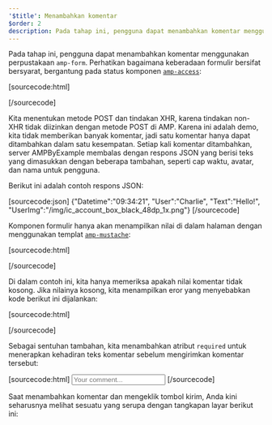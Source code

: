 ```yaml
---
'$title': Menambahkan komentar
$order: 2
description: Pada tahap ini, pengguna dapat menambahkan komentar menggunakan amp-form, perpustakaan. Perhatikan bagaimana keberadaan formulir bersifat bersyarat, bergantung pada status komponen amp-access ....
---
```


<amp-img src="/static/img/comment.png" alt="Add comment" height="325" width="300"></amp-img>

Pada tahap ini, pengguna dapat menambahkan komentar menggunakan perpustakaan `amp-form`. Perhatikan bagaimana keberadaan formulir bersifat bersyarat, bergantung pada status komponen [`amp-access`](../../../../documentation/components/reference/amp-access.md):

[sourcecode:html]

<form amp-access="loggedIn" amp-access-hide method="post" action-xhr="<%host%>/samples_templates/comment_section/submit-comment-xhr" target="_top">
[/sourcecode]

Kita menentukan metode POST dan tindakan XHR, karena tindakan non-XHR tidak diizinkan dengan metode POST di AMP. Karena ini adalah demo, kita tidak memberikan banyak komentar, jadi satu komentar hanya dapat ditambahkan dalam satu kesempatan. Setiap kali komentar ditambahkan, server AMPByExample membalas dengan respons JSON yang berisi teks yang dimasukkan dengan beberapa tambahan, seperti cap waktu, avatar, dan nama untuk pengguna.

Berikut ini adalah contoh respons JSON:

[sourcecode:json] {"Datetime":"09:34:21", "User":"Charlie", "Text":"Hello!", "UserImg":"/img/ic_account_box_black_48dp_1x.png"} [/sourcecode]

Komponen formulir hanya akan menampilkan nilai di dalam halaman dengan menggunakan templat [`amp-mustache`](../../../../documentation/components/reference/amp-mustache.md):

[sourcecode:html]

<div submit-success>
  <template type="amp-mustache">
    <div class="comment-user">
      <amp-img width="44" class="user-avatar" height="44" alt="user" src="{{UserImg}}"></amp-img>
      <div class="card comment">
        <p><span class="user">{% raw %}{{User}}{% endraw %}</span><span class="date">{% raw %}{{Datetime}}{% endraw %}</span></p>
        <p>{% raw %}{{Text}}{% endraw %}</p>
      </div>
    </div>
  </template>
</div>
[/sourcecode]

Di dalam contoh ini, kita hanya memeriksa apakah nilai komentar tidak kosong. Jika nilainya kosong, kita menampilkan eror yang menyebabkan kode berikut ini dijalankan:

[sourcecode:html]

<div submit-error>
  <template type="amp-mustache">
    Error! Looks like something went wrong with your comment, please try to submit it again.
  </template>
</div>
[/sourcecode]

Sebagai sentuhan tambahan, kita menambahkan atribut `required` untuk menerapkan kehadiran teks komentar sebelum mengirimkan komentar tersebut:

<amp-img src="/static/img/enforce-comment.png" alt="Enforce comment" height="325" width="300"></amp-img>

[sourcecode:html]
<input type="text" class="data-input" name="text" placeholder="Your comment..." required>
[/sourcecode]

Saat menambahkan komentar dan mengeklik tombol kirim, Anda kini seharusnya melihat sesuatu yang serupa dengan tangkapan layar berikut ini:

<amp-img src="/static/img/logout-button.png" alt="Comment added" height="352" width="300"></amp-img>
